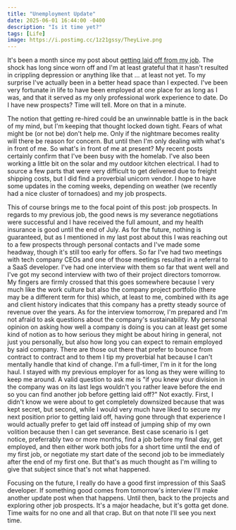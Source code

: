 ```yaml
---
title: "Unemployment Update"
date: 2025-06-01 16:44:00 -0400
description: "Is it time yet?"
tags: [Life]
image: https://i.postimg.cc/1z21gssy/TheyLive.png
---
```


It's been a month since my post about [getting laid off from my job](../laid-off).  The shock has long since worn off and I'm at least grateful that it hasn't resulted in crippling depression or anything like that ... at least not yet.  To my surprise I've actually been in a better head space than I expected.  I've been very fortunate in life to have been employed at one place for as long as I was, and that it served as my only professional work experience to date.  Do I have new prospects?  Time will tell.  More on that in a minute.

The notion that getting re-hired could be an unwinnable battle is in the back of my mind, but I'm keeping that thought locked down tight.  Fears of what might be (or not be) don't help me.  Only if the nightmare becomes reality will there be reason for concern.  But until then I'm only dealing with what's in front of me.  So what's in front of me at present?  My recent posts certainly confirm that I've been busy with the homelab.  I've also been working a little bit on the solar and my outdoor kitchen electrical.  I had to source a few parts that were very difficult to get delivered due to freight shipping costs, but I did find a proverbial unicorn vendor.  I hope to have some updates in the coming weeks, depending on weather (we recently had a nice cluster of tornadoes) and my job prospects.

This of course brings me to the focal point of this post: job prospects.  In regards to my previous job, the good news is my severance negotiations were successful and I have received the full amount, and my health insurance is good until the end of July.  As for the future, nothing is guaranteed, but as I mentioned in my last post about this I was reaching out to a few prospects through personal contacts and I've made some headway, though it's still too early for offers.  So far I've had two meetings with tech company CEOs and one of those meetings resulted in a referral to a SaaS developer.  I've had one interview with them so far that went well and I've got my second interview with two of their project directors tomorrow.  My fingers are firmly crossed that this goes somewhere because I very much like the work culture but also the company project portfolio (there may be a different term for this) which, at least to me, combined with its age and client history indicates that this company has a pretty steady source of revenue over the years.  As for the interview tomorrow, I'm prepared and I'm not afraid to ask questions about the company's sustainability.  My personal opinion on asking how well a company is doing is you can at least get some kind of notion as to how serious they might be about hiring in general, not just you personally, but also how long you can expect to remain employed by said company.  There are those out there that prefer to bounce from contract to contract and to them I tip my proverbial hat because I can't mentally handle that kind of change.  I'm a full-timer, I'm in it for the long haul.  I stayed with my previous employer for as long as they were willing to keep me around.  A valid question to ask me is "if you knew your division in the company was on its last legs wouldn't you rather leave before the end so you can find another job before getting laid off?"  Not exactly.  First, I didn't know we were about to get completely downsized because that was kept secret, but second, while I would very much have liked to secure my next position prior to getting laid off, having gone through that experience I would actually prefer to get laid off instead of jumping ship of my own volition because then I can get severance.  Best case scenario is I get notice, preferrably two or more months, find a job before my final day, get employed, and then either work both jobs for a short time until the end of my first job, or negotiate my start date of the second job to be immediately after the end of my first one.  But that's as much thought as I'm willing to give that subject since that's not what happened.

Focusing on the future, I really do have a good first impression of this SaaS developer.  If something good comes from tomorrow's interview I'll make another update post when that happens.  Until then, back to the projects and exploring other job prospects.  It's a major headache, but it's gotta get done.  Time waits for no one and all that crap.  But on that note I'll see you next time.